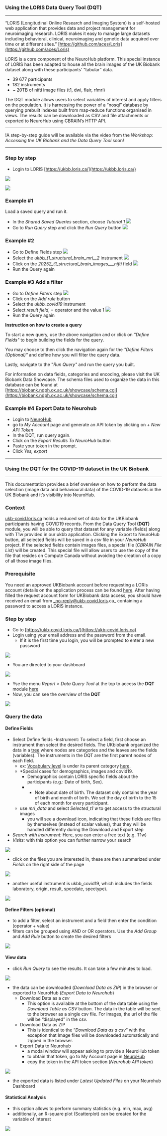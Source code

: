 ### Using the LORIS Data Query Tool (DQT)
***

“LORIS (Longitudinal Online Research and Imaging System) is a self-hosted web application that provides data and project management for neuroimaging research. LORIS makes it easy to manage large datasets including behavioral, clinical, neuroimaging and genetic data acquired over time or at different sites.” [https://github.com/aces/Loris](https://github.com/aces/Loris)

LORIS is a core component of the NeuroHub platform. 
This special instance of LORIS has been adapted to house all the brain images of the UK Biobank dataset along with these participants' “tabular” data.
* 39 677 participants
* 182 instruments
* ~ 20TB of nifti image files (t1, dwi, flair, rfmri) 

The DQT module allows users to select variables of interest and apply filters on the population.
It is harnessing the power of a “nosql” database by querying prebuilt indexes built from map-reduce functions organised in views.
The results can be downloaded as CSV and file attachments or exported to NeuroHub using CBRAIN’s HTTP API.

***


!A step-by-step guide will be available via the video from the _Workshop: Accessing the UK Biobank and the Data Query Tool_ soon! 
***




### Step by step

* Login to LORIS [https://ukbb.loris.ca/](https://ukbb.loris.ca/)

![](https://github.com/neurohub/neurohub_documentation/blob/master/images/loris_dqt1.png)

![](https://github.com/neurohub/neurohub_documentation/blob/master/images/loris_dqt2.png)


### Example #1

Load a saved query and run it.
* In the _Shared Saved Queries_ section, choose _Tutorial 1_
![](https://github.com/neurohub/neurohub_documentation/blob/master/images/loris_dqt3.png)
* Go to _Run Query_ step and click the _Run Query_ button
![](https://github.com/neurohub/neurohub_documentation/blob/master/images/loris_dqt4.png)


### Example #2
* Go to Define Fields step 
![](https://github.com/neurohub/neurohub_documentation/blob/master/images/loris_dqt6.png)
* Select the _ukbb_t1_structural_brain_mri__2_ instrument
![](https://github.com/neurohub/neurohub_documentation/blob/master/images/loris_dqt7.png)
* Click on the _20252_t1_structural_brain_images___nifti_ field
![](https://github.com/neurohub/neurohub_documentation/blob/master/images/loris_dqt8.png)
* Run the Query again

### Example #3 Add a filter
* Go to _Define Filters_ step 
![](https://github.com/neurohub/neurohub_documentation/blob/master/images/loris_dqt9.png)
* Click on the _Add rule_ button
* Select the _ukbb_covid19_ instrument
* Select _result field_, = operator and the value 1
![](https://github.com/neurohub/neurohub_documentation/blob/master/images/loris_dqt10.png)
* Run the Query again


**Instruction on how to create a query**

To start a new query, use the above navigation and or click on _"Define Fields"_ to begin building the fields for the query.

You may choose to then click the navigation again for the _"Define Filters (Optional)"_ and define how you will filter the query data.

Lastly, navigate to the "_Run Query"_ and run the query you built.


For information on data fields, categories and encoding, please visit the UK Biobank Data Showcase.
The schema files used to organize the data in this database can be found at [https://biobank.ndph.ox.ac.uk/showcase/schema.cgi](https://biobank.ndph.ox.ac.uk/showcase/schema.cgi)


### Example #4 Export Data to Neurohub

* Login to [NeuroHub](https://portal.neurohub.ca/signin) 
* go to _My Account_ page and generate an API token by clicking on _+ New API Token_ 
* In the DQT, run query again.
* Click on the _Export Results To NeuroHub_ button
* Paste your token in the prompt.
* Click _Yes, export_




***


### Using the DQT for the COVID-19 dataset in the UK Biobank
***


This documentation provides a brief overview on how to perform the data selection (image data and behavioural data) of the COVID-19 datasets in the UK Biobank and it’s visibility into NeuroHub. 

###  Context
[ukb-covid.loris.ca](https://ukb-covid.loris.ca/) holds a reduced set of data for the UKBiobank participants having COVID19 records. From the Data Query Tool **(DQT)** module, you will be able to query that dataset for any variable (fields) along with T1w provided in our ukbb application. 
Clicking the Export to NeuroHub button, all selected fields will be saved in a _csv_ file in your _NeuroHub_ project. If the selected fields contain images files, a special file (_CBRAIN File List_) will be created. This special file will allow users to use the copy of the file that resides on Compute Canada without avoiding the creation of a copy of all those image files.

### Prerequisite
You need an approved UKBiobank account before requesting a LORIs account (details on the application process can be found [here](1.2.UKBiobank-Access-Request). After having filled the request account form for UKBiobank data access, you should have received an email from _no-reply@ukb-covid.loris.ca_ containing a password to access a LORIS instance.

### Step by step
- Go to [https://ukb-covid.loris.ca/](https://ukb-covid.loris.ca) 
- Login using your email address and the password from the email. 
  - If it is the first time you login, you will be prompted to enter a new password

![](img/DQT_1.png)

- You are directed to your dashboard

![](img/DQT_2.png)

- Yse the menu _Report > Data Query Tool_ at the top to access the **DQT** module [here](https://ukb-covid.loris.ca/dataquery/)
- Now, you can see the overview of the **DQT** 

![](img/DQT_3_4.png)

### Query the data 
#### Define Fields
- Select Define fields
  -Instrument: To select a field, first choose an instrument then select the desired fields. The UKbiobank organized the data in a [tree](https://biobank.ndph.ox.ac.uk/showcase/browse.cgi) where nodes are categories and the leaves are the fields (variables). The instruments in the DQT are the first parent nodes of each field.
    - ex: [Vocabulary level](https://biobank.ndph.ox.ac.uk/showcase/field.cgi?id=6364) is under its parent category [here](https://biobank.ndph.ox.ac.uk/showcase/label.cgi?id=504).
    - *Special cases for demographics, images and covid19.
      - Demographics contain LORIS specific fields about the participants (e.g.: Date of birth, Sex).
      - * Note about date of birth. The dataset only contains the year of birth and month of birth. We set the day of birth to the 15 of each month for every participant.
  - use _mri_data_ and select _Selected_t1 w_ to get access to the structural images
      - you will see a download icon, indicating that these fields are files by themselves (instead of scalar values), thus they will be handled differently during the Download and Export step
- _Search with instrument:_ Here, you can enter a free text (e.g. T1w)
- _Visits:_ with this option you can further narrow your search

![](img/DQT_5.png)

- click on the files you are interested in, these are then summarized under _Fields_ on the right side of the page

![](img/DQT_6.png)

- another useful instrument is ukbb_covid19, which includes the fields laboratory, origin, result, specdate, spectype). 

![](img/DQT_7.png)

#### Define Filters (optional)
- to add a filter, select an instrument and a field then enter the condition (operator + value)
- filters can be grouped using AND or OR operators. Use the _Add Group_ and _Add Rule_ button to create the desired filters

![](img/DQT_8.png)

#### View data
- click _Run Query_ to see the results. It can take a few minutes to load. 

![](img/DQT_8_9.png)

- the data can be downloaded (_Download Data as ZIP_) in the browser or exported to NeuroHub (_Export Data to Neurohub_)
  - Download Data as a _csv_
    - This option is available at the bottom of the data table using the _Download Table as CSV_ button. The data in the table will be sent to the browser as a single csv file. For images, the url of the file will be “displayed” in the csv. 
  - Download Data as ZIP	
    - This is identical to the “_Download Data as a csv_” with the exception that Image files will be downloaded automatically and zipped in the browser. 
  - Export Data to Neurohub
    - a modal window will appear asking to provide a NeuroHub token
    - to obtain that token, go to My Account page in [NeuroHub](https://portal.neurohub.ca/)
    - copy the token in the API token section (_Neurohub API token_)

![](img/DQT_10_11.png)

- the exported data is listed under _Latest Updated Files_ on your Neurohub Dashboard

#### Statistical Analysis
- this option allows to perform summary statistics (e.g. min, max, avg) 
- additionally, an R-square plot (Scatterplot) can be created for the variable of interest 

![](img/DQT_stats.png)
